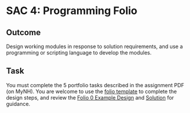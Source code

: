 # SAC 4: Programming Folio

## Outcome

Design working modules in response to solution requirements, and use a programming or scripting language to develop the modules.

## Task

You must complete the 5 portfolio tasks described in the assignment PDF (on MyNH). You are welcome to use the [folio template](./SAC4_Folio_template.docx) to complete the design steps, and review the [Folio 0 Example Design](./example/folio0.pdf) and [Solution](./example/folio0.html) for guidance.
